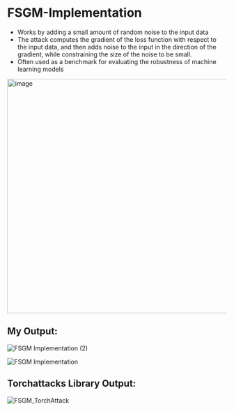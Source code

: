 # FSGM-Implementation

- Works by adding a small amount of random noise to the input data
- The attack computes the gradient of the loss function with respect to the input data, and then adds noise to the input in the direction of the gradient, while constraining the size of the noise to be small.
- Often used as a benchmark for evaluating the robustness of machine learning models

<img width="538" alt="image" src="https://user-images.githubusercontent.com/90772853/223028438-7e6cfd83-2fc0-4064-ac09-4759b7721a56.png">


## My Output:

![FSGM Implementation (2)](https://user-images.githubusercontent.com/90772853/223028102-f15eef0a-c8e3-457f-8013-f2bd255e62b8.png)

![FSGM Implementation](https://user-images.githubusercontent.com/90772853/223028120-01721a14-cddb-4af7-aa49-ce441e14941a.png)

## Torchattacks Library Output:

![FSGM_TorchAttack](https://user-images.githubusercontent.com/90772853/223028195-38fddcd4-b703-4a45-ad7b-1a38afa4211f.png)
